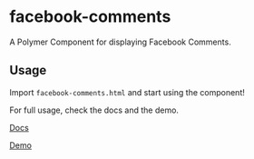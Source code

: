facebook-comments
============

A Polymer Component for displaying Facebook Comments.

## Usage

Import ```facebook-comments.html``` and start using the component!

For full usage, check the docs and the demo.

[Docs](http://kunalnagar.github.io/facebook-comments/components/facebook-comments/)

[Demo](http://kunalnagar.github.io/facebook-comments/components/facebook-comments/demo.html)
